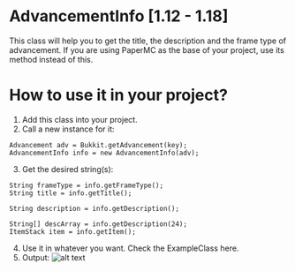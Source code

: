 # AdvancementInfo [1.12 - 1.18]

This class will help you to get the title, the description and the frame type of advancement.
If you are using PaperMC as the base of your project, use its method instead of this.

#	How to use it in your project?
	
1. Add this class into your project.
2. Call a new instance for it:
```
Advancement adv = Bukkit.getAdvancement(key);
AdvancementInfo info = new AdvancementInfo(adv);
```
3. Get the desired string(s):
```
String frameType = info.getFrameType();
String title = info.getTitle();

String description = info.getDescription();

String[] descArray = info.getDescription(24);
ItemStack item = info.getItem();
```
4. Use it in whatever you want. Check the ExampleClass here.
5. Output: ![alt text](https://i.imgur.com/XE0rwN7.png)
